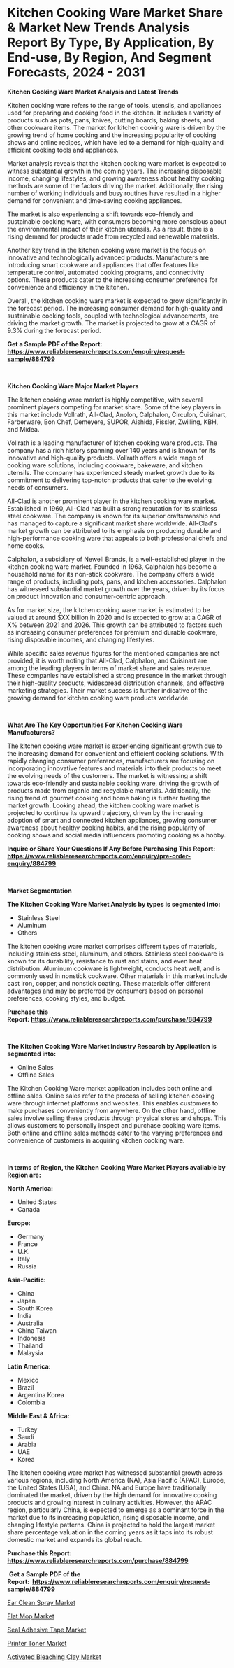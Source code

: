 <p><h1>Kitchen Cooking Ware Market Share & Market New Trends Analysis Report By Type, By Application, By End-use, By Region, And Segment Forecasts, 2024 - 2031</h1></p><p><strong>Kitchen Cooking Ware Market Analysis and Latest Trends</strong></p>
<p><p>Kitchen cooking ware refers to the range of tools, utensils, and appliances used for preparing and cooking food in the kitchen. It includes a variety of products such as pots, pans, knives, cutting boards, baking sheets, and other cookware items. The market for kitchen cooking ware is driven by the growing trend of home cooking and the increasing popularity of cooking shows and online recipes, which have led to a demand for high-quality and efficient cooking tools and appliances.</p><p>Market analysis reveals that the kitchen cooking ware market is expected to witness substantial growth in the coming years. The increasing disposable income, changing lifestyles, and growing awareness about healthy cooking methods are some of the factors driving the market. Additionally, the rising number of working individuals and busy routines have resulted in a higher demand for convenient and time-saving cooking appliances.</p><p>The market is also experiencing a shift towards eco-friendly and sustainable cooking ware, with consumers becoming more conscious about the environmental impact of their kitchen utensils. As a result, there is a rising demand for products made from recycled and renewable materials.</p><p>Another key trend in the kitchen cooking ware market is the focus on innovative and technologically advanced products. Manufacturers are introducing smart cookware and appliances that offer features like temperature control, automated cooking programs, and connectivity options. These products cater to the increasing consumer preference for convenience and efficiency in the kitchen.</p><p>Overall, the kitchen cooking ware market is expected to grow significantly in the forecast period. The increasing consumer demand for high-quality and sustainable cooking tools, coupled with technological advancements, are driving the market growth. The market is projected to grow at a CAGR of 9.3% during the forecast period.</p></p>
<p><strong>Get a Sample PDF of the Report:&nbsp; <a href="https://www.reliableresearchreports.com/enquiry/request-sample/884799">https://www.reliableresearchreports.com/enquiry/request-sample/884799</a></strong></p>
<p>&nbsp;</p>
<p><strong>Kitchen Cooking Ware Major Market Players</strong></p>
<p><p>The kitchen cooking ware market is highly competitive, with several prominent players competing for market share. Some of the key players in this market include Vollrath, All-Clad, Anolon, Calphalon, Circulon, Cuisinart, Farberware, Bon Chef, Demeyere, SUPOR, Aishida, Fissler, Zwilling, KBH, and Midea.</p><p>Vollrath is a leading manufacturer of kitchen cooking ware products. The company has a rich history spanning over 140 years and is known for its innovative and high-quality products. Vollrath offers a wide range of cooking ware solutions, including cookware, bakeware, and kitchen utensils. The company has experienced steady market growth due to its commitment to delivering top-notch products that cater to the evolving needs of consumers.</p><p>All-Clad is another prominent player in the kitchen cooking ware market. Established in 1960, All-Clad has built a strong reputation for its stainless steel cookware. The company is known for its superior craftsmanship and has managed to capture a significant market share worldwide. All-Clad's market growth can be attributed to its emphasis on producing durable and high-performance cooking ware that appeals to both professional chefs and home cooks.</p><p>Calphalon, a subsidiary of Newell Brands, is a well-established player in the kitchen cooking ware market. Founded in 1963, Calphalon has become a household name for its non-stick cookware. The company offers a wide range of products, including pots, pans, and kitchen accessories. Calphalon has witnessed substantial market growth over the years, driven by its focus on product innovation and consumer-centric approach.</p><p>As for market size, the kitchen cooking ware market is estimated to be valued at around $XX billion in 2020 and is expected to grow at a CAGR of X% between 2021 and 2026. This growth can be attributed to factors such as increasing consumer preferences for premium and durable cookware, rising disposable incomes, and changing lifestyles.</p><p>While specific sales revenue figures for the mentioned companies are not provided, it is worth noting that All-Clad, Calphalon, and Cuisinart are among the leading players in terms of market share and sales revenue. These companies have established a strong presence in the market through their high-quality products, widespread distribution channels, and effective marketing strategies. Their market success is further indicative of the growing demand for kitchen cooking ware products worldwide.</p></p>
<p>&nbsp;</p>
<p><strong>What Are The Key Opportunities For Kitchen Cooking Ware Manufacturers?</strong></p>
<p><p>The kitchen cooking ware market is experiencing significant growth due to the increasing demand for convenient and efficient cooking solutions. With rapidly changing consumer preferences, manufacturers are focusing on incorporating innovative features and materials into their products to meet the evolving needs of the customers. The market is witnessing a shift towards eco-friendly and sustainable cooking ware, driving the growth of products made from organic and recyclable materials. Additionally, the rising trend of gourmet cooking and home baking is further fueling the market growth. Looking ahead, the kitchen cooking ware market is projected to continue its upward trajectory, driven by the increasing adoption of smart and connected kitchen appliances, growing consumer awareness about healthy cooking habits, and the rising popularity of cooking shows and social media influencers promoting cooking as a hobby.</p></p>
<p><strong>Inquire or Share Your Questions If Any Before Purchasing This Report: <a href="https://www.reliableresearchreports.com/enquiry/pre-order-enquiry/884799">https://www.reliableresearchreports.com/enquiry/pre-order-enquiry/884799</a></strong></p>
<p>&nbsp;</p>
<p><strong>Market Segmentation</strong></p>
<p><strong>The Kitchen Cooking Ware Market Analysis by types is segmented into:</strong></p>
<p><ul><li>Stainless Steel</li><li>Aluminum</li><li>Others</li></ul></p>
<p><p>The kitchen cooking ware market comprises different types of materials, including stainless steel, aluminum, and others. Stainless steel cookware is known for its durability, resistance to rust and stains, and even heat distribution. Aluminum cookware is lightweight, conducts heat well, and is commonly used in nonstick cookware. Other materials in this market include cast iron, copper, and nonstick coating. These materials offer different advantages and may be preferred by consumers based on personal preferences, cooking styles, and budget.</p></p>
<p><strong>Purchase this Report:&nbsp;<a href="https://www.reliableresearchreports.com/purchase/884799">https://www.reliableresearchreports.com/purchase/884799</a></strong></p>
<p>&nbsp;</p>
<p><strong>The Kitchen Cooking Ware Market Industry Research by Application is segmented into:</strong></p>
<p><ul><li>Online Sales</li><li>Offline Sales</li></ul></p>
<p><p>The Kitchen Cooking Ware market application includes both online and offline sales. Online sales refer to the process of selling kitchen cooking ware through internet platforms and websites. This enables customers to make purchases conveniently from anywhere. On the other hand, offline sales involve selling these products through physical stores and shops. This allows customers to personally inspect and purchase cooking ware items. Both online and offline sales methods cater to the varying preferences and convenience of customers in acquiring kitchen cooking ware.</p></p>
<p>&nbsp;</p>
<p><strong>In terms of Region, the Kitchen Cooking Ware Market Players available by Region are:</strong></p>
<p>
    <p> <strong> North America: </strong>
        <ul>
            <li>United States</li>
            <li>Canada</li>
        </ul>
        </p> 
    <p> <strong> Europe: </strong>
        <ul>
            <li>Germany</li>
            <li>France</li>
            <li>U.K.</li>
            <li>Italy</li>
            <li>Russia</li>
        </ul>
        </p> 
    <p> <strong> Asia-Pacific: </strong>
        <ul>
            <li>China</li>
            <li>Japan</li>
            <li>South Korea</li>
            <li>India</li>
            <li>Australia</li>
            <li>China Taiwan</li>
            <li>Indonesia</li>
            <li>Thailand</li>
            <li>Malaysia</li>
        </ul>
        </p> 
    <p> <strong> Latin America: </strong>
        <ul>
            <li>Mexico</li>
            <li>Brazil</li>
            <li>Argentina Korea</li>
            <li>Colombia</li>
        </ul>
        </p> 
    <p> <strong> Middle East & Africa: </strong>
        <ul>
            <li>Turkey</li>
            <li>Saudi</li>
            <li>Arabia</li>
            <li>UAE</li>
            <li>Korea</li>
        </ul>
    </p>
    </p>
<p><p>The kitchen cooking ware market has witnessed substantial growth across various regions, including North America (NA), Asia Pacific (APAC), Europe, the United States (USA), and China. NA and Europe have traditionally dominated the market, driven by the high demand for innovative cooking products and growing interest in culinary activities. However, the APAC region, particularly China, is expected to emerge as a dominant force in the market due to its increasing population, rising disposable income, and changing lifestyle patterns. China is projected to hold the largest market share percentage valuation in the coming years as it taps into its robust domestic market and expands its global reach.</p></p>
<p><strong>Purchase this Report: <a href="https://www.reliableresearchreports.com/purchase/884799">https://www.reliableresearchreports.com/purchase/884799</a></strong></p>
<p>&nbsp;<strong>Get a Sample PDF of the Report:&nbsp;&nbsp;<a href="https://www.reliableresearchreports.com/enquiry/request-sample/884799">https://www.reliableresearchreports.com/enquiry/request-sample/884799</a></strong></p>
<p><strong></strong></p>
<p><p><a href="https://github.com/PeterParrish5/Market-Research-Report-List-2/blob/main/ear-clean-spray-market.md">Ear Clean Spray Market</a></p><p><a href="https://github.com/CliffMedina6/Market-Research-Report-List-2/blob/main/flat-mop-market.md">Flat Mop Market</a></p><p><a href="https://www.linkedin.com/pulse/seal-adhesive-tape-market-size-2023-2030-global-industrial-vpire/">Seal Adhesive Tape Market</a></p><p><a href="https://www.linkedin.com/pulse/decoding-printer-toner-market-deep-dive-latest-trends-segmentation-d1kde/">Printer Toner Market</a></p><p><a href="https://www.linkedin.com/pulse/activated-bleaching-clay-market-research-report-provides-t0wle/">Activated Bleaching Clay Market</a></p></p>